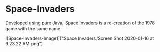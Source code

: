 # Space-Invaders
Developed using pure Java, Space Invaders is a re-creation of the 1978 game with the same name

![Space-Invaders-Image1]("Space Invaders/Screen Shot 2020-01-16 at 9.23.22 AM.png")
